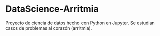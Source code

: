 # DataScience-Arritmia
Proyecto de  ciencia de datos hecho con Python en Jupyter. Se estudian casos de problemas al corazón (arritmia).
